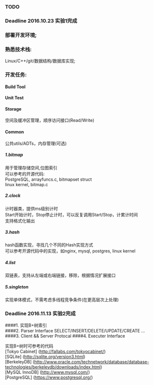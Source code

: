 
### __TODO__

### Deadline 2016.10.23 实验1完成  


### 部署开发环境;  

### 熟悉技术栈:  
Linux/C++/git/数据结构/数据库实现;  

### 开发任务:   

#### Build Tool  

#### Unit Test  

#### Storage  
空间及缓冲区管理，顺序访问接口(Read/Write)    

#### Common  
公共utils/ADTs，内存管理(可选)  

##### 1.bitmap
用于管理存储空间,位图索引  
可以参考的开源代码:  
PostgreSQL, arrayfuncs.c, bitmapset struct  
linux kernel, bitmap.c  

##### 2.clock
计时器类，提供ms级别计时  
Start开始计时，Stop停止计时，可以反复调用Start/Stop，计累计时间  
支持格式化输出

##### 3.hash
hash函数实现，寻找几个不同的Hash实现方式  
可以参考开源代码中的实现，如nginx, mysql, postgres, linux kernel

##### 4.list
双链表，支持从左端或右端链接，移除，根据情况扩展接口

##### 5.singleton
实现单体模式，不需考虑多线程竞争条件(在更高层次上处理)  


### Deadline 2016.11.13 实验2完成  
####1. 实现B+树索引  
####2. Parser Interface SELECT/INSERT/DELETE/UPDATE/CREATE ...
####3. Client && Server Protocal
####4. Executer Interface

实现B+树时可参考的代码   
[Tokyo Cabinet] (http://fallabs.com/tokyocabinet/)  
[SQLite] (http://sqlite.org/version3.html)  
[BerkeleyDB] (http://www.oracle.com/technetwork/database/database-technologies/berkeleydb/downloads/index.html)  
[MySQL InnoDB] (http://www.mysql.com/)  
[PostgreSQL] (https://www.postgresql.org/)  


